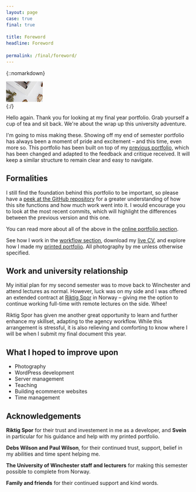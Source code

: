 ```yaml
---
layout: page
case: true
final: true

title: Foreword
headline: Foreword

permalink: /final/foreword/
---
```


{::nomarkdown}
<div class="contain">
	<img src="/../img/final/1-header-lq.jpg" data-src="/../img/final/1-header.jpg" alt="My university portfolio" class="fade wait lazy lazyload">
</div>
{:/}

<div class="div"></div>

<p class="lead">Hello again. Thank you for looking at my final year portfolio. Grab yourself a cup of tea and sit back. We're about the wrap up this university adventure.</p>

I'm going to miss making these. Showing off my end of semester portfolio has always been a moment of pride and excitement – and this time, even more so. This portfolio has been built on top of my <a target="_blank" href="/">previous portfolio</a>, which has been changed and adapted to the feedback and critique received. It will keep a similar structure to remain clear and easy to navigate.

<div class="div"></div>

## Formalities

I still find the foundation behind this portfolio to be important, so please have a <a href="https://github.com/partcoffee/uni" target="_blank">peek at the GitHub repository</a> for a greater understanding of how this site functions and how much work went into it. I would encourage you to look at the most recent commits, which will highlight the differences between the previous version and this one.

You can read more about all of the above in the <a href="/final/online-portfolio/">online portfolio section</a>.

See how I work in the <a target="_blank" href="/final/workflow-and-conclusion/">workflow section</a>, download my <a target="_blank" href="#">live CV</a>, and explore how I made my <a target="_blank" href="/final/printed-portfolio">printed portfolio</a>. All photography by me unless otherwise specified.

<div class="div"></div>

## Work and university relationship

My initial plan for my second semester was to move back to Winchester and attend lectures as normal. However, luck was on my side and I was offered an extended contract at <a href="http://riktigspor.no" target="_blank">Riktig Spor</a> in Norway – giving me the option to continue working full-time with remote lectures on the side. Whee!

Riktig Spor has given me another great opportunity to learn and further enhance my skillset, adapting to the agency workflow. While this arrangement is stressful, it is also relieving and comforting to know where I will be when I submit my final document this year.

<div class="div"></div>

## What I hoped to improve upon

<ul class="skill-list">
	<li class="entry">Photography</li>
	<li class="entry">WordPress development</li>
	<li class="entry">Server management</li>
	<li class="entry">Teaching</li>
	<li class="entry">Building ecommerce websites</li>
	<li class="entry">Time management</li>
</ul>

<div class="div"></div>

## Acknowledgements

**Riktig Spor** for their trust and investement in me as a developer, and **Svein** in particular for his guidance and help with my printed portfolio.

**Debs Wilson and Paul Wilson**, for their continued trust, support, belief in my abilities and time spent helping me.

**The University of Winchester staff and lecturers** for making this semester possible to complete from Norway.

**Family and friends** for their continued support and kind words.

<!-- <p class="lead">First and foremost, thank you for reading my portfolio. I appreciate it. Secondly, while I adapt products to client needs, requirements and wishes, my personal style is very much influenced by Scandinavian design and outstanding individuals like Erik Spiekermann, Dieter Rams and Andrew Kim.</p>

Adjust the above to suit your needs – make it unique, but build upon the previously made portfolio I think it's very important to keep something similar to the previous thing to convey meaning but keep the changes in mind.

* Formalities, link to Live CV etc. Link to professional portfolio.
* My workflow process (explain videos)
* What I hoped to improve upon this year
* Acknowledgements -->

<div class="div"></div>